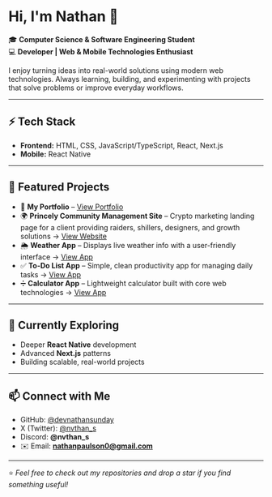 # Hi, I'm Nathan 👋  

🎓 **Computer Science & Software Engineering Student**  
💻 **Developer | Web & Mobile Technologies Enthusiast**  

I enjoy turning ideas into real-world solutions using modern web technologies. Always learning, building, and experimenting with projects that solve problems or improve everyday workflows.  

---

## ⚡ Tech Stack  
- **Frontend:** HTML, CSS, JavaScript/TypeScript, React, Next.js  
- **Mobile:** React Native  

---

## 🚀 Featured Projects  
- 💼 **My Portfolio** – [View Portfolio](https://portfolio-tan-six-78.vercel.app/)  
- 🌍 **Princely Community Management Site** – Crypto marketing landing page for a client providing raiders, shillers, designers, and growth solutions → [View Website](https://princelycm.com/)  
- 🌦️ **Weather App** – Displays live weather info with a user-friendly interface → [View App](https://ns-weather-app.vercel.app/)  
- ✅ **To-Do List App** – Simple, clean productivity app for managing daily tasks → [View App](https://ns-to-do-app.vercel.app/)  
- ➗ **Calculator App** – Lightweight calculator built with core web technologies → [View App](https://calculator-app-peach-five.vercel.app/)  

---

## 🌱 Currently Exploring  
- Deeper **React Native** development  
- Advanced **Next.js** patterns  
- Building scalable, real-world projects  

---

## 📫 Connect with Me  
- GitHub: [@devnathansunday](https://github.com/devnathansunday)  
- X (Twitter): [@nvthan_s](https://x.com/nvthan_s)  
- Discord: **@nvthan_s**  
- ✉️ Email: **nathanpaulson0@gmail.com**  

---

⭐️ _Feel free to check out my repositories and drop a star if you find something useful!_  
